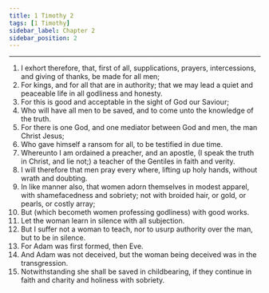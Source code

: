 ```yaml
---
title: 1 Timothy 2
tags: [1 Timothy]
sidebar_label: Chapter 2
sidebar_position: 2
---
```


---
1. I exhort therefore, that, first of all, supplications, prayers, intercessions, and giving of thanks, be made for all men;
2. For kings, and for all that are in authority; that we may lead a quiet and peaceable life in all godliness and honesty.
3. For this is good and acceptable in the sight of God our Saviour;
4. Who will have all men to be saved, and to come unto the knowledge of the truth.
5. For there is one God, and one mediator between God and men, the man Christ Jesus;
6. Who gave himself a ransom for all, to be testified in due time.
7. Whereunto I am ordained a preacher, and an apostle, (I speak the truth in Christ, and lie not;) a teacher of the Gentiles in faith and verity.
8. I will therefore that men pray every where, lifting up holy hands, without wrath and doubting.
9. In like manner also, that women adorn themselves in modest apparel, with shamefacedness and sobriety; not with broided hair, or gold, or pearls, or costly array;
10. But (which becometh women professing godliness) with good works.
11. Let the woman learn in silence with all subjection.
12. But I suffer not a woman to teach, nor to usurp authority over the man, but to be in silence.
13. For Adam was first formed, then Eve.
14. And Adam was not deceived, but the woman being deceived was in the transgression.
15. Notwithstanding she shall be saved in childbearing, if they continue in faith and charity and holiness with sobriety.